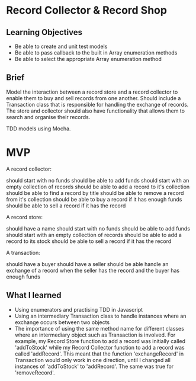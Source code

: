 # Record Collector & Record Shop

## Learning Objectives
- Be able to create and unit test models
- Be able to pass callback to the built in Array enumeration methods
- Be able to select the appropriate Array enumeration method

## Brief

Model the interaction between a record store and a record collector to enable them to buy and sell records from one another. Should include a Transaction class that is responsible for handling the exchange of records. The store and collector should also have functionality that allows them to search and organise their records.

TDD models using Mocha.

# MVP

A record collector:

should start with no funds
should be able to add funds
should start with an empty collection of records
should be able to add a record to it's collection
should be able to find a record by title
should be able to remove a record from it's collection
should be able to buy a record if it has enough funds
should be able to sell a record if it has the record

A record store:

should have a name
should start with no funds
should be able to add funds
should start with an empty collection of records
should be able to add a record to its stock
should be able to sell a record if it has the record

A transaction:

should have a buyer
should have a seller
should be able handle an exchange of a record when the seller has the record and the buyer has enough funds

## What I learned

- Using enumerators and practising TDD in Javascript
- Using an intermediary Transaction class to handle instances where an exchange occurs between two objects
- The importance of using the same method name for different classes where an intermediary object such as Transaction is involved. For example, my Record Store function to add a record was initially called 'addToStock' while my Record Collector function to add a record was called 'addRecord'. This meant that the function 'exchangeRecord' in Transaction would only work in one direction, until I changed all instances of 'addToStock' to 'addRecord'. The same was true for 'removeRecord'.
